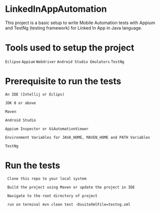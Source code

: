 # LinkedInAppAutomation


This project is a basic setup to write Mobile Automation tests with Appium and TestNg (testing framework) for Linked In App in Java language.

# Tools used to setup the project
  `Eclipse`
  `Appium`
  `Webdriver`
  `Android Studio Emulators`
  `TestNg`
  

# Prerequisite to run the tests
  `An IDE (Intellij or Eclips) `
  
  `JDK 8 or above`
   
  `Maven`
  
  `Android Studio`
  
  `Appium Inspector or UiAutomationViewer`
    
  `Environment Variables for JAVA_HOME, MAVEN_HOME and PATH Variables`
    
  `TestNg`
  

# Run the tests
  ` Clone this repo to your local system`
  
  ` Build the project using Maven or update the project in IDE`
  
  ` Navigate to the root directory of project`
  
  ` run on terminal mvn clean test -DsuiteXmlFile=testng.xml`
